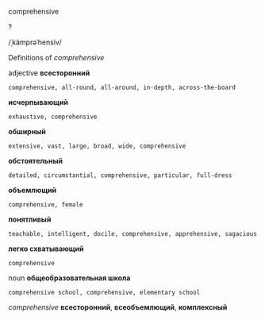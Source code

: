 comprehensive

?

/ˌkämprəˈhensiv/

Definitions of _comprehensive_

adjective
**всесторонний**

    comprehensive, all-round, all-around, in-depth, across-the-board
**исчерпывающий**

    exhaustive, comprehensive
**обширный**

    extensive, vast, large, broad, wide, comprehensive
**обстоятельный**

    detailed, circumstantial, comprehensive, particular, full-dress
**объемлющий**

    comprehensive, female
**понятливый**

    teachable, intelligent, docile, comprehensive, apprehensive, sagacious
**легко схватывающий**

    comprehensive

noun
**общеобразовательная школа**

    comprehensive school, comprehensive, elementary school

_comprehensive_
**всесторонний**, **всеобъемлющий**, **комплексный**